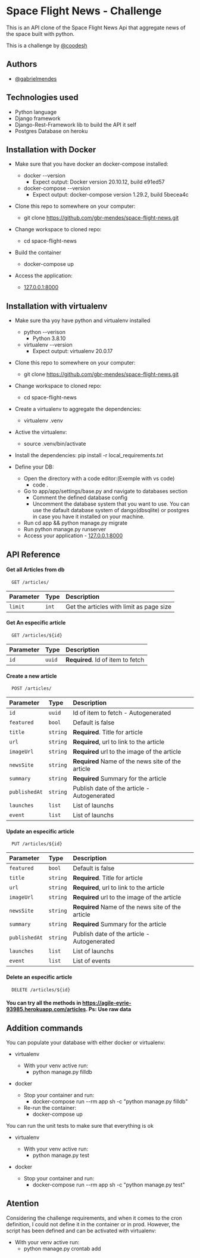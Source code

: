 
# Space Flight News - Challenge
This is an API clone of the Space Flight News Api that aggregate news of the space built with python.

This is a challenge by [@coodesh](https://coodesh.com/)


## Authors

- [@gabrielmendes](https://www.github.com/gbr-mendes)

## Technologies used

- Python language
- Django framework
- Django-Rest-Framework lib to build the API it self
- Postgres Database on heroku


## Installation with Docker
- Make sure that you have docker an docker-compose installed:
    - docker --version
        - Expect output: Docker version 20.10.12, build e91ed57
    - docker-compose --version
        - Expect output: docker-compose version 1.29.2, build 5becea4c

- Clone this repo to somewhere on your computer:
    - git clone https://github.com/gbr-mendes/space-flight-news.git

- Change workspace to cloned repo:
    - cd space-flight-news

- Build the container
    - docker-compose up

- Access the application:
    - [127.0.0.1:8000](http://127.0.0.1:8000)

## Installation with virtualenv
- Make sure tha yoy have python and virtualenv installed
    - python --verison
        - Python 3.8.10
    - virtualenv --version
        - Expect output: virtualenv 20.0.17

- Clone this repo to somewhere on your computer:
    - git clone https://github.com/gbr-mendes/space-flight-news.git

- Change workspace to cloned repo:
    - cd space-flight-news

- Create a virtualenv to aggregate the dependencies:
    - virtualenv .venv

- Active the virtualenv:
    - source .venv/bin/activate

- Install the dependencies:
    pip install -r local_requirements.txt

- Define your DB:
    - Open the directory with a code editor:(Exemple with vs code)
        - code .
    - Go to app/app/settings/base.py and navigate to databases section
        - Comment the defined database config
        - Uncomment the database system that you want to use. You can use the dafault database system of dango(dbsqlite) or postgres in case you have it installed on your machine.
    - Run cd app && python manage.py migrate
    - Run python manage.py runserver
    - Access your application - [127.0.0.1:8000](http://127.0.0.1:8000)


## API Reference

#### Get all Articles from db

```http
  GET /articles/
```

| Parameter | Type     | Description                |
| :-------- | :------- | :------------------------- |
| `limit` | `int` | Get the articles with limit as page size|

#### Get An especific article


```http
  GET /articles/${id}
```

| Parameter | Type     | Description                       |
| :-------- | :------- | :-------------------------------- |
| `id`      | `uuid` | **Required**. Id of item to fetch |


#### Create a new article
```http
  POST /articles/
```

| Parameter | Type     | Description                       |
| :-------- | :------- | :-------------------------------- |
| `id`      | `uuid` | Id of item to fetch - Autogenerated |
| `featured`      | `bool` | Default is false |
| `title`      | `string` | **Required**. Title for article |
| `url`      | `string` | **Required**, url to link to the article |
| `imageUrl`      | `string` | **Required** url to the image of the article |
| `newsSite`      | `string` | **Required** Name of the news site of the article |
| `summary`      | `string` | **Required** Summary for the article |
| `publishedAt`      | `string` | Publish date of the article - Autogenerated|
| `launches`      | `list` | List of launchs |
| `event`      | `list` | List of launchs |


#### Update an especific article
```http
  PUT /articles/${id}
```

| Parameter | Type     | Description                       |
| :-------- | :------- | :-------------------------------- |
| `featured`      | `bool` | Default is false |
| `title`      | `string` | **Required**. Title for article |
| `url`      | `string` | **Required**, url to link to the article |
| `imageUrl`      | `string` | **Required** url to the image of the article |
| `newsSite`      | `string` | **Required** Name of the news site of the article |
| `summary`      | `string` | **Required** Summary for the article |
| `publishedAt`      | `string` | Publish date of the article - Autogenerated|
| `launches`      | `list` | List of launchs |
| `event`      | `list` | List of events |


#### Delete an especific article
```http
  DELETE /articles/${id}
```

#### You can try all the methods in https://agile-eyrie-93985.herokuapp.com/articles. Ps: Use raw data

## Addition commands

You can populate your database with either docker or virtualenv:

- virtualenv
    - With your venv active run:
        - python manage.py filldb

- docker
    - Stop your container and run:
        - docker-compose run --rm app sh -c "python manage.py filldb"
    - Re-run the container:
        - docker-compose up

You can run the unit tests to make sure that everything is ok
- virtualenv
    - With your venv active run:
        - python manage.py test

- docker
    - Stop your container and run:
        - docker-compose run --rm app sh -c "python manage.py test"

## Atention

Considering the challenge requirements, and when it comes to the cron definition, I could not define it in the container or in prod. However, the script has been defined and can be activated with virtualenv:

- With your venv active run:
    - python manage.py crontab add
